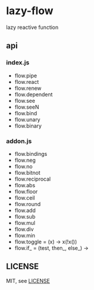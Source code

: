# lazy-flow
  lazy reactive function

## api

### index.js

  * flow.pipe
  * flow.react
  * flow.renew
  * flow.dependent
  * flow.see
  * flow.seeN
  * flow.bind
  * flow.unary
  * flow.binary

### addon.js

  * flow.bindings
  * flow.neg
  * flow.no
  * flow.bitnot
  * flow.reciprocal
  * flow.abs
  * flow.floor
  * flow.ceil
  * flow.round
  * flow.add
  * flow.sub
  * flow.mul
  * flow.div
  * flow.min
  * flow.toggle = (x) -> x(!x())
  * flow.if_ = (test, then_, else_) ->


## LICENSE
  MIT, see [LICENSE](https://github.com/taijiweb/lazy-flow/blob/master/LICENSE)
